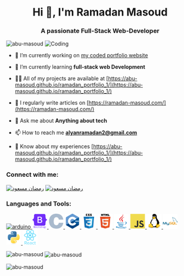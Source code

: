 <h1 align="center">Hi 👋, I'm Ramadan Masoud</h1>
<h3 align="center">A passionate Full-Stack Web-Developer</h3>

<img align="right" alt="Coding" width="400" src="https://media4.giphy.com/media/v1.Y2lkPTc5MGI3NjExMXlhZ202Z2Y3Zzh6aXhta3VidTRqaTBzYjQ3dnBodDV4ZnZtd2J1YSZlcD12MV9pbnRlcm5hbF9naWZfYnlfaWQmY3Q9Zw/6ib6KPmkeAjDTxMxij/giphy.gif" />

<p align="left"> <img src="https://komarev.com/ghpvc/?username=abu-masoud&label=Profile%20views&color=0e75b6&style=flat" alt="abu-masoud" /> </p>

- 🔭 I’m currently working on [my coded portfolio website](https://abu-masoud.github.io/ramadan_portfolio_1/)

- 🌱 I’m currently learning **full-stack web Development**

- 👨‍💻 All of my projects are available at [https://abu-masoud.github.io/ramadan_portfolio_1/](https://abu-masoud.github.io/ramadan_portfolio_1/)

- 📝 I regularly write articles on [https://ramadan-masoud.com/](https://ramadan-masoud.com/)

- 💬 Ask me about **Anything about tech**

- 📫 How to reach me **alyanramadan2@gmail.com**

- 📄 Know about my experiences [https://abu-masoud.github.io/ramadan_portfolio_1/](https://abu-masoud.github.io/ramadan_portfolio_1/)

<h3 align="left">Connect with me:</h3>
<p align="left">
<a href="http://linkedin.com/in/رمضان-مسعود-19aa802bb" target="_blank"><img align="center" src="https://raw.githubusercontent.com/rahuldkjain/github-profile-readme-generator/master/src/images/icons/Social/linked-in-alt.svg" alt="رمضان مسعود" height="30" width="40" /></a>
<a href="https://www.facebook.com/rmdan.ms.wd.238407" target="_blank"><img align="center" src="https://raw.githubusercontent.com/rahuldkjain/github-profile-readme-generator/master/src/images/icons/Social/facebook.svg" alt="رمضان مسعود" height="30" width="40" /></a>
</p>

<h3 align="left">Languages and Tools:</h3>
<p align="left"> <a href="https://www.arduino.cc/" target="_blank" rel="noreferrer"> <img src="https://cdn.worldvectorlogo.com/logos/arduino-1.svg" alt="arduino" width="40" height="40"/> </a> <a href="https://getbootstrap.com" target="_blank" rel="noreferrer"> <img src="https://raw.githubusercontent.com/devicons/devicon/master/icons/bootstrap/bootstrap-plain-wordmark.svg" alt="bootstrap" width="40" height="40"/> </a> <a href="https://www.cprogramming.com/" target="_blank" rel="noreferrer"> <img src="https://raw.githubusercontent.com/devicons/devicon/master/icons/c/c-original.svg" alt="c" width="40" height="40"/> </a> <a href="https://www.w3schools.com/cpp/" target="_blank" rel="noreferrer"> <img src="https://raw.githubusercontent.com/devicons/devicon/master/icons/cplusplus/cplusplus-original.svg" alt="cplusplus" width="40" height="40"/> </a> <a href="https://www.w3schools.com/css/" target="_blank" rel="noreferrer"> <img src="https://raw.githubusercontent.com/devicons/devicon/master/icons/css3/css3-original-wordmark.svg" alt="css3" width="40" height="40"/> </a> <a href="https://www.w3.org/html/" target="_blank" rel="noreferrer"> <img src="https://raw.githubusercontent.com/devicons/devicon/master/icons/html5/html5-original-wordmark.svg" alt="html5" width="40" height="40"/> </a> <a href="https://www.java.com" target="_blank" rel="noreferrer"> <img src="https://raw.githubusercontent.com/devicons/devicon/master/icons/java/java-original.svg" alt="java" width="40" height="40"/> </a> <a href="https://developer.mozilla.org/en-US/docs/Web/JavaScript" target="_blank" rel="noreferrer"> <img src="https://raw.githubusercontent.com/devicons/devicon/master/icons/javascript/javascript-original.svg" alt="javascript" width="40" height="40"/> </a> <a href="https://www.linux.org/" target="_blank" rel="noreferrer"> <img src="https://raw.githubusercontent.com/devicons/devicon/master/icons/linux/linux-original.svg" alt="linux" width="40" height="40"/> </a> <a href="https://www.mysql.com/" target="_blank" rel="noreferrer"> <img src="https://raw.githubusercontent.com/devicons/devicon/master/icons/mysql/mysql-original-wordmark.svg" alt="mysql" width="40" height="40"/> </a> <a href="https://www.python.org" target="_blank" rel="noreferrer"> <img src="https://raw.githubusercontent.com/devicons/devicon/master/icons/python/python-original.svg" alt="python" width="40" height="40"/> </a> <a href="https://reactjs.org/" target="_blank" rel="noreferrer"> <img src="https://raw.githubusercontent.com/devicons/devicon/master/icons/react/react-original-wordmark.svg" alt="react" width="40" height="40"/> </a> </p>

<p><img align="left" src="https://github-readme-stats.vercel.app/api/top-langs?username=abu-masoud&show_icons=true&locale=en&layout=compact" alt="abu-masoud" /></p>

<p>&nbsp;<img align="center" src="https://github-readme-stats.vercel.app/api?username=abu-masoud&show_icons=true&locale=en" alt="abu-masoud" /></p>

<p><img align="center" src="https://github-readme-streak-stats.herokuapp.com/?user=abu-masoud&" alt="abu-masoud" /></p>

